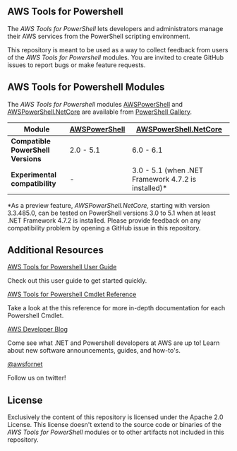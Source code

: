 ## AWS Tools for Powershell

The _AWS Tools for PowerShell_ lets developers and administrators manage their AWS services from the PowerShell scripting environment.

This repository is meant to be used as a way to collect feedback from users of the _AWS Tools for Powershell_ modules. You are invited to create GitHub issues to report bugs or make feature requests.

## AWS Tools for Powershell Modules

The _AWS Tools for Powershell_ modules [AWSPowerShell](https://www.powershellgallery.com/packages/AWSPowerShell) and [AWSPowerShell.NetCore](https://www.powershellgallery.com/packages/AWSPowerShell.NetCore) are available from [PowerShell Gallery](https://www.powershellgallery.com/).


| Module | [AWSPowerShell](https://www.powershellgallery.com/packages/AWSPowerShell) | [AWSPowerShell.NetCore](https://www.powershellgallery.com/packages/AWSPowerShell.NetCore) |
|---|---|---|
| **Compatible PowerShell Versions** | 2.0 - 5.1 | 6.0 - 6.1 |
| **Experimental compatibility** | - | 3.0 - 5.1 (when .NET Framework 4.7.2 is installed)* |

*As a preview feature, _AWSPowerShell.NetCore_, starting with version 3.3.485.0, can be tested on PowerShell versions 3.0 to 5.1 when at least .NET Framework 4.7.2 is installed. Please provide feedback on any compatibility problem by opening a GitHub issue in this repository.

## Additional Resources

[AWS Tools for Powershell User Guide](https://docs.aws.amazon.com/powershell/latest/userguide/pstools-welcome.html)

Check out this user guide to get started quickly.

[AWS Tools for Powershell Cmdlet Reference](https://docs.aws.amazon.com/powershell/latest/reference/Index.html)

Take a look at the this reference for more in-depth documentation for each Powershell Cmdlet.

[AWS Developer Blog](https://aws.amazon.com/blogs/developer/category/programing-language/dot-net/)

Come see what .NET and Powershell developers at AWS are up to! Learn about new software announcements, guides, and how-to's.

[@awsfornet](https://twitter.com/awsfornet)

Follow us on twitter!

## License

Exclusively the content of this repository is licensed under the Apache 2.0 License. This license doesn't extend to the source code or binaries of the _AWS Tools for PowerShell_ modules or to other artifacts not included in this repository.
